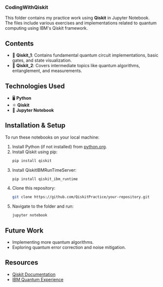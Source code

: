 ### **CodingWithQiskit**
This folder contains my practice work using **Qiskit** in Jupyter Notebook. The files include various exercises and implementations related to quantum computing using IBM's Qiskit framework.

## **Contents**
- 📄 **Qiskit_1**: Contains fundamental quantum circuit implementations, basic gates, and state visualization.
- 📄 **Qiskit_2**: Covers intermediate topics like quantum algorithms, entanglement, and measurements.

## **Technologies Used**
- 🖥 **Python**  
- ⚛️ **Qiskit**  
- 📓 **Jupyter Notebook**  

## **Installation & Setup**
To run these notebooks on your local machine:
1. Install Python (if not installed) from [python.org](https://www.python.org/).
2. Install Qiskit using pip:
   ```sh
   pip install qiskit
   ```
3. Install QiskitIBMRunTimeServer:
   ```sh
   pip install qiskit_ibm_runtime
   ```
4. Clone this repository:
   ```sh
   git clone https://github.com/QiskitPractice/your-repository.git
   ```
5. Navigate to the folder and run:
   ```sh
   jupyter notebook
   ```

## **Future Work**
- Implementing more quantum algorithms.
- Exploring quantum error correction and noise mitigation.

## **Resources**
- [Qiskit Documentation](https://qiskit.org/documentation/)
- [IBM Quantum Experience](https://quantum-computing.ibm.com/)
